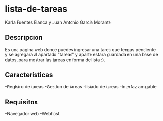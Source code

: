 # lista-de-tareas
Karla Fuentes Blanca y Juan Antonio Garcia Morante

## Descripcion
Es una pagina web donde puedes ingresar una tarea que tengas pendiente y se agregara al apartado "tareas"
y aparte estara guardada en una base de datos, para mostrar las tareas en forma de lista :).

## Caracteristicas
-Registro de tareas
-Gestion de tareas
-listado de tareas
-interfaz amigable

## Requisitos
-Navegador web 
-Webhost

